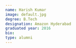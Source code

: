 ```yaml
---
name: Harish Kumar
image: default.jpg
degree: B.Tech 
designation: Amazon Hyderabad
graduated year: 2016
bio:
type: alumni
---
```

